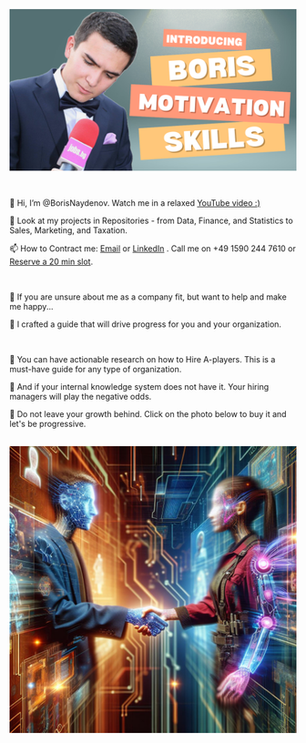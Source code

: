 

[![About me: skills and motivation](https://github.com/BorisNaydenov/BorisNaydenov/blob/main/Can%20you%20introduce%20yourself.png)](https://youtu.be/Za_QAHPWQnw?si=tH9PpevlxNYDtxPT)

<br>

👋 Hi, I’m @BorisNaydenov. Watch me in а relaxed [YouTube video :)](https://youtu.be/Za_QAHPWQnw?si=tH9PpevlxNYDtxPT)  
 
 👀 Look at my projects in Repositories - from Data, Finance, and Statistics to Sales, Marketing, and Taxation.

📫 How to Contract me: <a href="mailto:borissnaydenov@gmail.com">Email</a> or <a href="https://www.linkedin.com/in/boris-naydenov/">LinkedIn</a> . Call me on +49 1590 244 7610 or 
 [Reserve a 20 min slot](https://calendar.app.google/eNwAEaZ4HGrDLoR4A). 

<br>

🚥 If you are unsure about me as a company fit, but want to help and make me happy... 



📌 I crafted a guide that will drive progress for you and your organization.  

<br>


:gem: You can have actionable research on how to Hire A-players. This is a must-have guide for any type of organization.     


:gem: And if your internal knowledge system does not have it. Your hiring managers will play the negative odds. 

:gem: Do not leave your growth behind. Click on the photo below to buy it and let's be progressive.  
<br>

[![Ay](https://github.com/BorisNaydenov/BorisNaydenov/blob/main/Designer.jpeg)](https://borissnayden.gumroad.com/l/ruihnmq)
  
  

  






<!---
BorisNaydenov/BorisNaydenov is a ✨ special ✨ repository because its `README.md` (this file) appears on your GitHub profile.
You can click the Preview link to take a look at your changes.
--->
